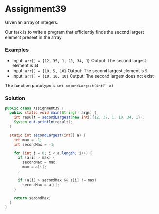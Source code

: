 # Assignment39

Given an array of integers.

Our task is to write a program that efficiently finds the second largest element present in the array.

### Examples

* Input: `arr[] = {12, 35, 1, 10, 34, 1}` Output: The second largest element is `34`
* Input: `arr[] = {10, 5, 10}` Output: The second largest element is `5`
* Input: `arr[] = {10, 10, 10}` Output: The second largest does not exist

The function prototype is `int secondLargest(int[] a)`

### Solution

```java
public class Assignment39 {
  public static void main(String[] args) {
    int result = secondLargest(new int[]{12, 35, 1, 10, 34, 1});
    System.out.println(result);
  }

  static int secondLargest(int[] a) {
    int max = -1;
    int secondMax = -1;

    for (int i = 0; i < a.length; i++) {
      if (a[i] > max) {
        secondMax = max;
        max = a[i];
      }

      if (a[i] > secondMax && a[i] != max)
        secondMax = a[i]; 
    }

    return secondMax;
  }
}
```
